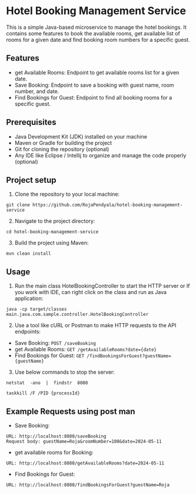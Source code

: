 # Hotel Booking Management Service

This is a simple Java-based microservice to manage the hotel bookings. It contains some features to book the available rooms, get available list of rooms for a given date and find booking room numbers for a specific guest.

## Features

- get Available Rooms: Endpoint to get available rooms list for a given date.
- Save Booking: Endpoint to save a booking with guest name, room number, and date.
- Find Bookings for Guest: Endpoint to find all booking rooms for a specific guest.

## Prerequisites
- Java Development Kit (JDK) installed on your machine
- Maven or Gradle for building the project
- Git for cloning the repository (optional)
- Any IDE like Eclipse / Intellij to organize and manage the code properly (optional)

## Project setup
1. Clone the repository to your local machine:
```
git clone https://github.com/RojaPendyala/hotel-booking-management-service
```
2. Navigate to the project directory:
```
cd hotel-booking-management-service
```
3. Build the project using Maven:
```
mvn clean install
```

## Usage
1. Run the main class HotelBookingController to start the HTTP server or If you work with IDE, can right click on the class and run as Java application:
```
java -cp target/classes main.java.com.sample.controller.HotelBookingController
```
2. Use a tool like cURL or Postman to make HTTP requests to the API endpoints:
- Save Booking:
  `POST /saveBooking`
- get Available Rooms:
  `GET /getAvailableRooms?date={date}`
- Find Bookings for Guest:
  `GET /findBookingsForGuest?guestName={guestName}`
3. Use below commands to stop the server:
```
netstat  -ano  |  findstr  8080

taskkill /F /PID {processId}
```

## Example Requests using post man
- Save Booking:
```
URL: http://localhost:8080/saveBooking
Request body: guestName=Roja&roomNumber=100&date=2024-05-11
```
- get available rooms for Booking:
```
URL: http://localhost:8080/getAvailableRooms?date=2024-05-11
```
- Find Bookings for Guest:
```
URL: http://localhost:8080/findBookingsForGuest?guestName=Roja
```
